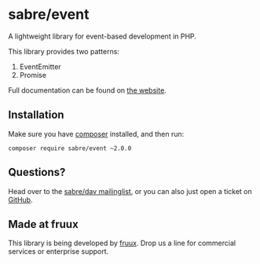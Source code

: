 sabre/event
===========

A lightweight library for event-based development in PHP.

This library provides two patterns:

1. EventEmitter
2. Promise

Full documentation can be found on [the website][1].

Installation
------------

Make sure you have [composer][3] installed, and then run:

    composer require sabre/event ~2.0.0

Questions?
----------

Head over to the [sabre/dav mailinglist][4], or you can also just open a ticket
on [GitHub][5].

Made at fruux
-------------

This library is being developed by [fruux](https://fruux.com/). Drop us a line for commercial services or enterprise support.

[1]: http://sabre.io/event/
[3]: http://getcomposer.org/
[4]: http://groups.google.com/group/sabredav-discuss
[5]: https://github.com/fruux/sabre-event/issues/
